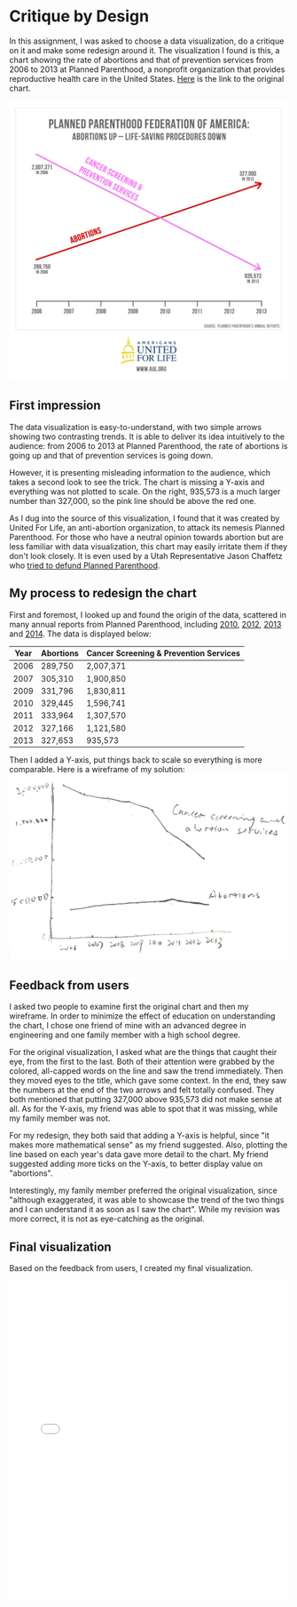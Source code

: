 # Critique by Design
In this assignment, I was asked to choose a data visualization, do a critique on it and make some redesign around it. The visualization I found is this, a chart showing the rate of abortions and that of prevention services from 2006 to 2013 at Planned Parenthood, a nonprofit organization that provides reproductive health care in the United States. [Here](https://thefederalist.com/2015/09/30/at-planned-parenthood-abortion-is-up-health-care-is-down/) is the link to the original chart.


![](assets/critique_by_design-dc040139.jpg)

## First impression
The data visualization is easy-to-understand, with two simple arrows showing two contrasting trends. It is able to deliver its idea intuitively to the audience: from 2006 to 2013 at Planned Parenthood, the rate of abortions is going up and that of prevention services is going down.

However, it is presenting misleading information to the audience, which takes a second look to see the trick. The chart is missing a Y-axis and everything was not plotted to scale. On the right, 935,573 is a much larger number than 327,000, so the pink line should be above the red one.

As I dug into the source of this visualization, I found that it was created by United For Life, an anti-abortion organization, to attack its nemesis Planned Parenthood. For those who have a neutral opinion towards abortion but are less familiar with data visualization, this chart may easily irritate them if they don't look closely. It is even used by a Utah Representative Jason Chaffetz who [tried to defund Planned Parenthood]( https://www.youtube.com/watch?v=z6MHjz9nIns).

## My process to redesign the chart
First and foremost, I looked up and found the origin of the data, scattered in many annual reports from Planned Parenthood, including [2010](https://liveaction.org/research/wp-content/uploads/2011/06/2009-2010-Planned-Parenthood-Annual-Report.pdf), [2012](https://www.plannedparenthood.org/files/4913/9620/1413/PPFA_AR_2012_121812_vF.pdf), [2013](https://www.plannedparenthood.org/files/7413/9620/1089/AR-FY13_111213_vF_rev3_ISSUU.pdf) and [2014](https://www.plannedparenthood.org/files/6714/1996/2641/2013-2014_Annual_Report_FINAL_WEB_VERSION.pdf). The data is displayed below:

| Year | Abortions | Cancer Screening & Prevention Services |
|------|-----------|----------------------------------------|
| 2006 | 289,750   | 2,007,371                              |
| 2007 | 305,310   | 1,900,850                                |
| 2009 | 331,796  | 1,830,811                               |
| 2010 | 329,445  | 1,596,741                               |
| 2011 | 333,964  | 1,307,570                                |
| 2012 | 327,166  | 1,121,580                                |
| 2013 | 327,653  | 935,573                               |

Then I added a Y-axis, put things back to scale so everything is more comparable. Here is a wireframe of my solution:
![](assets/critique_by_design-7ea989e9.png)

## Feedback from users
I asked two people to examine first the original chart and then my wireframe. In order to minimize the effect of education on understanding the chart, I chose one friend of mine with an advanced degree in engineering and one family member with a high school degree.

For the original visualization, I asked what are the things that caught their eye, from the first to the last. Both of their attention were grabbed by the colored, all-capped words on the line and saw the trend immediately. Then they moved eyes to the title, which gave some context. In the end, they saw the numbers at the end of the two arrows and felt totally confused. They both mentioned that putting 327,000 above 935,573 did not make sense at all. As for the Y-axis, my friend was able to spot that it was missing, while my family member was not.

For my redesign, they both said that adding a Y-axis is helpful, since "it makes more mathematical sense" as my friend suggested. Also, plotting the line based on each year's data gave more detail to the chart. My friend suggested adding more ticks on the Y-axis, to better display value on "abortions".

Interestingly, my family member preferred the original visualization, since "although exaggerated, it was able to showcase the trend of the two things and I can understand it as soon as I saw the chart". While my revision was more correct, it is not as eye-catching as the original.

## Final visualization
Based on the feedback from users, I created my final visualization.
<iframe title="Services provided by Planned Parenthood" aria-label="Interactive line chart" id="datawrapper-chart-vtHM5" src="//datawrapper.dwcdn.net/vtHM5/1/" scrolling="no" frameborder="0" style="width: 0; min-width: 100% !important; border: none;" height="574"></iframe><script type="text/javascript">!function(){"use strict";window.addEventListener("message",function(a){if(void 0!==a.data["datawrapper-height"])for(var e in a.data["datawrapper-height"]){var t=document.getElementById("datawrapper-chart-"+e)||document.querySelector("iframe[src*='"+e+"']");t&&(t.style.height=a.data["datawrapper-height"][e]+"px")}})}();</script>
